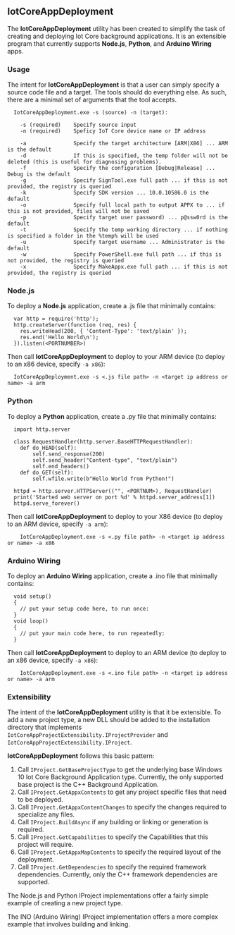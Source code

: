## IotCoreAppDeployment

The **IotCoreAppDeployment** utility has been created to simplify the task of creating and 
deploying Iot Core background applications.  It is an extensible program that currently
supports **Node.js**, **Python**, and **Arduino Wiring** apps.

### Usage

The intent for **IotCoreAppDeployment** is that a user can simply specify a source code file
and a target.  The tools should do everything else.  As such, there are a minimal set
of arguments that the tool accepts.
```
  IotCoreAppDeployment.exe -s (source) -n (target):

    -s (required)    Specify source input
    -n (required)    Speficy IoT Core device name or IP address

    -a               Specify the target architecture [ARM|X86] ... ARM is the default
    -d               If this is specified, the temp folder will not be deleted (this is useful for diagnosing problems).
    -f               Specify the configuration [Debug|Release] ... Debug is the default
    -g               Specify SignTool.exe full path ... if this is not provided, the registry is queried
    -k               Specify SDK version ... 10.0.10586.0 is the default
    -o               Specify full local path to output APPX to ... if this is not provided, files will not be saved
    -p               Specify target user password) ... p@ssw0rd is the default
    -t               Specify the temp working directory ... if nothing is specified a folder in the %temp% will be used
    -u               Specify target username ... Administrator is the default
    -w               Specify PowerShell.exe full path ... if this is not provided, the registry is queried
    -x               Specify MakeAppx.exe full path ... if this is not provided, the registry is queried
```
### Node.js

To deploy a **Node.js** application, create a .js file that minimally contains:
```
  var http = require('http');
  http.createServer(function (req, res) {
    res.writeHead(200, { 'Content-Type': 'text/plain' });
    res.end('Hello World\n');
  }).listen(<PORTNUMBER>)
```
Then call **IotCoreAppDeployment** to deploy to your ARM device (to deploy to an x86 device, 
specify `-a x86`):
```
  IotCoreAppDeployment.exe -s <.js file path> -n <target ip address or name> -a arm
```

### Python

To deploy a **Python** application, create a .py file that minimally contains:
```
  import http.server
  
  class RequestHandler(http.server.BaseHTTPRequestHandler):
    def do_HEAD(self):
        self.send_response(200)
        self.send_header("Content-type", "text/plain")
        self.end_headers()
    def do_GET(self):
        self.wfile.write(b"Hello World from Python!")

  httpd = http.server.HTTPServer(("", <PORTNUM>), RequestHandler)
  print('Started web server on port %d' % httpd.server_address[1])
  httpd.serve_forever()
```
Then call **IotCoreAppDeployment** to deploy to your X86 device (to deploy to an ARM device, 
specify `-a arm`):
```
    IotCoreAppDeployment.exe -s <.py file path> -n <target ip address or name> -a x86
```
### Arduino Wiring

To deploy an **Arduino Wiring** application, create a .ino file that minimally contains:
```
  void setup()
  {
    // put your setup code here, to run once:
  }
  void loop()
  {
    // put your main code here, to run repeatedly:
  }
```
Then call **IotCoreAppDeployment** to deploy to an ARM device (to deploy to an x86 device, 
specify `-a x86`):
```
    IotCoreAppDeployment.exe -s <.ino file path> -n <target ip address or name> -a arm
```

### Extensibility

The intent of the **IotCoreAppDeployment** utility is that it be extensible.  To add a new 
project type, a new DLL should be added to the installation directory that implements
`IotCoreAppProjectExtensibility.IProjectProvider` and `IotCoreAppProjectExtensibility.IProject`.

**IotCoreAppDeployment** follows this basic pattern:

1. Call `IProject.GetBaseProjectType` to get the underlying base Windows 10 Iot Core 
   Background Application type.  Currently, the only supported base project is the C++ 
   Background Application.
2. Call `IProject.GetAppxContents` to get any project specific files that need to be
   deployed.
3. Call `IProject.GetAppxContentChanges` to specify the changes required to specialize
   any files.
4. Call `IProject.BuildAsync` if any building or linking or generation is required.
5. Call `IProject.GetCapabilities` to specify the Capabilities that this project will require.
6. Call `IProject.GetAppxMapContents` to specify the required layout of the deployment.
7. Call `IProject.GetDependencies` to specify the required framework dependencies.  Currently,
   only the C++ framework dependencies are supported.

The Node.js and Python IProject implementations offer a fairly simple example of creating
a new project type.

The INO (Arduino Wiring) IProject implementation offers a more complex example that involves
building and linking.







